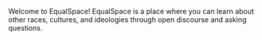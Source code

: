 Welcome to EqualSpace!
EqualSpace is a place where you can learn about other races, cultures, and ideologies through open discourse and asking questions.